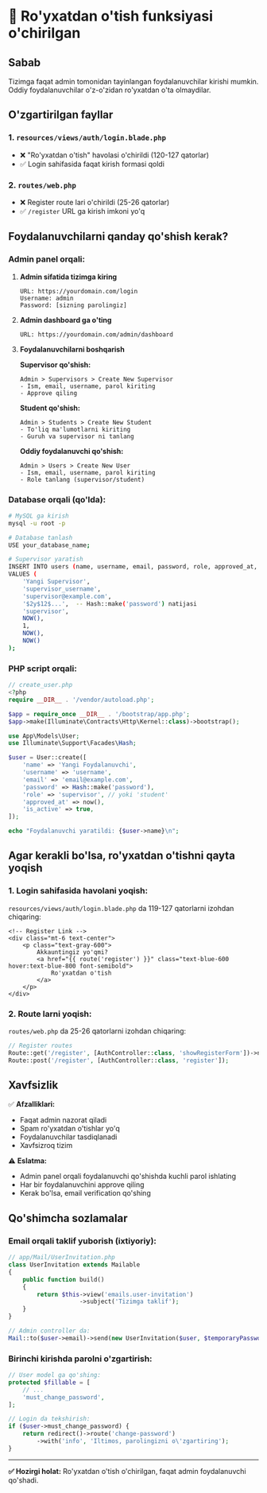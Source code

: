 # 🚫 Ro'yxatdan o'tish funksiyasi o'chirilgan

## Sabab

Tizimga faqat admin tomonidan tayinlangan foydalanuvchilar kirishi mumkin. Oddiy foydalanuvchilar o'z-o'zidan ro'yxatdan o'ta olmaydilar.

## O'zgartirilgan fayllar

### 1. `resources/views/auth/login.blade.php`
- ❌ "Ro'yxatdan o'tish" havolasi o'chirildi (120-127 qatorlar)
- ✅ Login sahifasida faqat kirish formasi qoldi

### 2. `routes/web.php`
- ❌ Register route lari o'chirildi (25-26 qatorlar)
- ✅ `/register` URL ga kirish imkoni yo'q

## Foydalanuvchilarni qanday qo'shish kerak?

### Admin panel orqali:

1. **Admin sifatida tizimga kiring**
   ```
   URL: https://yourdomain.com/login
   Username: admin
   Password: [sizning parolingiz]
   ```

2. **Admin dashboard ga o'ting**
   ```
   URL: https://yourdomain.com/admin/dashboard
   ```

3. **Foydalanuvchilarni boshqarish**
   
   **Supervisor qo'shish:**
   ```
   Admin > Supervisors > Create New Supervisor
   - Ism, email, username, parol kiriting
   - Approve qiling
   ```
   
   **Student qo'shish:**
   ```
   Admin > Students > Create New Student
   - To'liq ma'lumotlarni kiriting
   - Guruh va supervisor ni tanlang
   ```
   
   **Oddiy foydalanuvchi qo'shish:**
   ```
   Admin > Users > Create New User
   - Ism, email, username, parol kiriting
   - Role tanlang (supervisor/student)
   ```

### Database orqali (qo'lda):

```bash
# MySQL ga kirish
mysql -u root -p

# Database tanlash
USE your_database_name;

# Supervisor yaratish
INSERT INTO users (name, username, email, password, role, approved_at, is_active, created_at, updated_at)
VALUES (
    'Yangi Supervisor',
    'supervisor_username',
    'supervisor@example.com',
    '$2y$12$...',  -- Hash::make('password') natijasi
    'supervisor',
    NOW(),
    1,
    NOW(),
    NOW()
);
```

### PHP script orqali:

```php
// create_user.php
<?php
require __DIR__ . '/vendor/autoload.php';

$app = require_once __DIR__ . '/bootstrap/app.php';
$app->make(Illuminate\Contracts\Http\Kernel::class)->bootstrap();

use App\Models\User;
use Illuminate\Support\Facades\Hash;

$user = User::create([
    'name' => 'Yangi Foydalanuvchi',
    'username' => 'username',
    'email' => 'email@example.com',
    'password' => Hash::make('password'),
    'role' => 'supervisor', // yoki 'student'
    'approved_at' => now(),
    'is_active' => true,
]);

echo "Foydalanuvchi yaratildi: {$user->name}\n";
```

## Agar kerakli bo'lsa, ro'yxatdan o'tishni qayta yoqish

### 1. Login sahifasida havolani yoqish:

`resources/views/auth/login.blade.php` da 119-127 qatorlarni izohdan chiqaring:

```blade
<!-- Register Link -->
<div class="mt-6 text-center">
    <p class="text-gray-600">
        Akkauntingiz yo'qmi? 
        <a href="{{ route('register') }}" class="text-blue-600 hover:text-blue-800 font-semibold">
            Ro'yxatdan o'tish
        </a>
    </p>
</div>
```

### 2. Route larni yoqish:

`routes/web.php` da 25-26 qatorlarni izohdan chiqaring:

```php
// Register routes
Route::get('/register', [AuthController::class, 'showRegisterForm'])->name('register');
Route::post('/register', [AuthController::class, 'register']);
```

## Xavfsizlik

✅ **Afzalliklari:**
- Faqat admin nazorat qiladi
- Spam ro'yxatdan o'tishlar yo'q
- Foydalanuvchilar tasdiqlanadi
- Xavfsizroq tizim

⚠️ **Eslatma:**
- Admin panel orqali foydalanuvchi qo'shishda kuchli parol ishlating
- Har bir foydalanuvchini approve qiling
- Kerak bo'lsa, email verification qo'shing

## Qo'shimcha sozlamalar

### Email orqali taklif yuborish (ixtiyoriy):

```php
// app/Mail/UserInvitation.php
class UserInvitation extends Mailable
{
    public function build()
    {
        return $this->view('emails.user-invitation')
                    ->subject('Tizimga taklif');
    }
}

// Admin controller da:
Mail::to($user->email)->send(new UserInvitation($user, $temporaryPassword));
```

### Birinchi kirishda parolni o'zgartirish:

```php
// User model ga qo'shing:
protected $fillable = [
    // ...
    'must_change_password',
];

// Login da tekshirish:
if ($user->must_change_password) {
    return redirect()->route('change-password')
        ->with('info', 'Iltimos, parolingizni o\'zgartiring');
}
```

---

**✅ Hozirgi holat:** Ro'yxatdan o'tish o'chirilgan, faqat admin foydalanuvchi qo'shadi.
